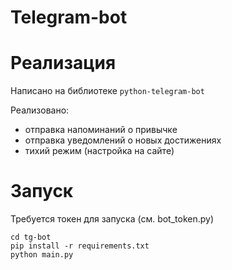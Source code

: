 # Telegram-bot

# Реализация

Написано на библиотеке `python-telegram-bot`

Реализовано:

- отправка напоминаний о привычке
- отправка уведомлений о новых достижениях
- тихий режим (настройка на сайте)

# Запуск

Требуется токен для запуска (см. bot_token.py)

```shell
cd tg-bot
pip install -r requirements.txt
python main.py
```